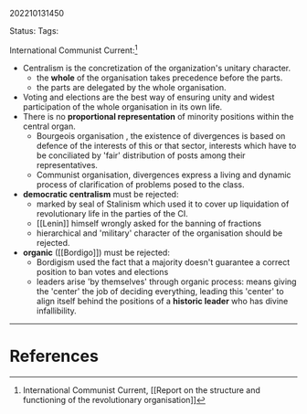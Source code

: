 202210131450

Status: 
Tags: 

International Communist Current:[^1]
- Centralism is the concretization of the organization's unitary character.
	- the **whole** of the organisation takes precedence before the parts.
	- the parts are delegated by the whole organisation.
- Voting and elections are the best way of ensuring unity and widest participation of the whole organisation in its own life.
- There is no **proportional representation** of minority positions within the central organ.
	- Bourgeois organisation , the existence of divergences is based on defence of the interests of this or that sector, interests which have to be conciliated by 'fair' distribution of posts among their representatives.
	- Communist organisation, divergences express a living and dynamic process of clarification of problems posed to the class.
- **democratic centralism** must be rejected:
	- marked by seal of Stalinism which used it to cover up liquidation of revolutionary life in the parties of the CI.
	- [[Lenin]] himself wrongly asked for the banning of fractions
	- hierarchical and 'military' character of the organisation should be rejected.
- **organic** ([[Bordigo]]) must be rejected:
	- Bordigism used the fact that a majority doesn't guarantee a correct position to ban votes and elections
	- leaders arise 'by themselves' through organic process: means giving the 'center' the job of deciding everything, leading this 'center' to align itself behind the positions of a **historic leader** who has divine infallibility.

---
# References

[^1]: International Communist Current, [[Report on the structure and functioning of the revolutionary organisation]]
